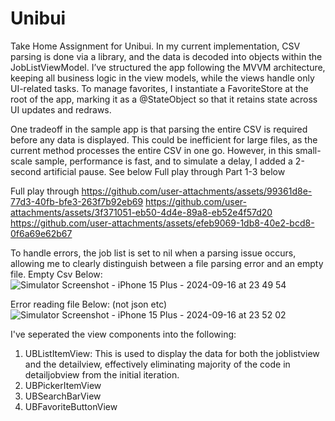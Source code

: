# Unibui

Take Home Assignment for Unibui. 
In my current implementation, CSV parsing is done via a library, and the data is decoded into objects within the JobListViewModel. I’ve structured the app following the MVVM architecture, keeping all business logic in the view models, while the views handle only UI-related tasks. To manage favorites, I instantiate a FavoriteStore at the root of the app, marking it as a @StateObject so that it retains state across UI updates and redraws.

One tradeoff in the sample app is that parsing the entire CSV is required before any data is displayed. This could be inefficient for large files, as the current method processes the entire CSV in one go. However, in this small-scale sample, performance is fast, and to simulate a delay, I added a 2-second artificial pause. See below Full play through Part 1-3 below

Full play through 
https://github.com/user-attachments/assets/99361d8e-77d3-40fb-bfe3-263f7b92eb69
https://github.com/user-attachments/assets/3f371051-eb50-4d4e-89a8-eb52e4f57d20
https://github.com/user-attachments/assets/efeb9069-1db8-40e2-bcd8-0f6a69e62b67

To handle errors, the job list is set to nil when a parsing issue occurs, allowing me to clearly distinguish between a file parsing error and an empty file. 
Empty Csv Below:
![Simulator Screenshot - iPhone 15 Plus - 2024-09-16 at 23 49 54](https://github.com/user-attachments/assets/58b09038-b17c-460a-84a6-adfcf03d7562)

Error reading file Below: (not json etc) 
![Simulator Screenshot - iPhone 15 Plus - 2024-09-16 at 23 52 02](https://github.com/user-attachments/assets/9149021f-0d38-4317-ab3c-0a939dfbeec1)


I've seperated the view components into the following: 
1. UBListItemView: This is used to display the data for both the joblistview and the detailview, effectively eliminating majority of the code in detailjobview from the initial iteration.
3. UBPickerItemView
4. UBSearchBarView
5. UBFavoriteButtonView
